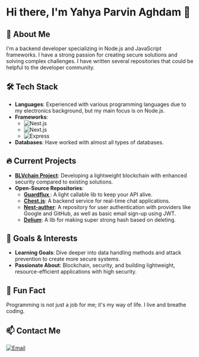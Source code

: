 # Hi there, I'm Yahya Parvin Aghdam 👋

## 🚀 About Me
I'm a backend developer specializing in Node.js and JavaScript frameworks. I have a strong passion for creating secure solutions and solving complex challenges. I have written several repositories that could be helpful to the developer community.

## 🛠️ Tech Stack
- **Languages**: Experienced with various programming languages due to my electronics background, but my main focus is on Node.js.
- **Frameworks**:  
  - ![Nest.js](https://img.shields.io/badge/-Nest.js-E0234E?style=flat-square&logo=NestJS&logoColor=white)  
  - ![Next.js](https://img.shields.io/badge/-Next.js-000000?style=flat-square&logo=Next.js&logoColor=white)  
  - ![Express](https://img.shields.io/badge/-Express.js-000000?style=flat-square&logo=Express&logoColor=white)
- **Databases**: Have worked with almost all types of databases.

## 🔥 Current Projects
- **[BLVchain Project](https://github.com/blvchain)**: Developing a lightweight blockchain with enhanced security compared to existing solutions.
- **Open-Source Repositories**:
  - **[Guardflux ](https://github.com/Yahya-Aghdam/guardflux)**: A light callable lib to keep your API alive.
  - **[Chest.js](https://github.com/yahya-aghdam/Chest.js)**: A backend service for real-time chat applications.
  - **[Nest-auther](https://github.com/Yahya-Aghdam/Nest-auther)**: A repository for user authentication with providers like Google and GitHub, as well as basic email sign-up using JWT.
  - **[Delium](https://github.com/blvchain/deliu,)**: A lib for making super strong hash based on deleting.

## 🎯 Goals & Interests
- **Learning Goals**: Dive deeper into data handling methods and attack prevention to create more secure systems.
- **Passionate About**: Blockchain, security, and building lightweight, resource-efficient applications with high security.

## 💬 Fun Fact
Programming is not just a job for me; it's my way of life. I live and breathe coding.

## 📫 Contact Me
[![Email](https://img.shields.io/badge/Email-D14836?style=flat-square&logo=gmail&logoColor=white)](mailto:yahyaaghdam.ir@gmail.com)
